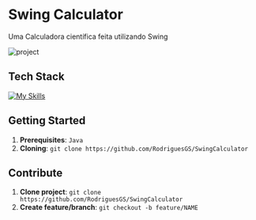 [PROJECT__BADGE]: https://img.shields.io/badge/⌛Em_construção-111?style=for-the-badge&logo=project

# Swing Calculator

Uma Calculadora científica feita utilizando Swing

![project][PROJECT__BADGE]

## Tech Stack

[![My Skills](https://skillicons.dev/icons?i=java)](https://skillicons.dev)

## Getting Started

1. **Prerequisites**: `Java`
2. **Cloning**: `git clone https://github.com/RodriguesGS/SwingCalculator`

## Contribute

1. **Clone project**: `git clone https://github.com/RodriguesGS/SwingCalculator`
2. **Create feature/branch**: `git checkout -b feature/NAME`
